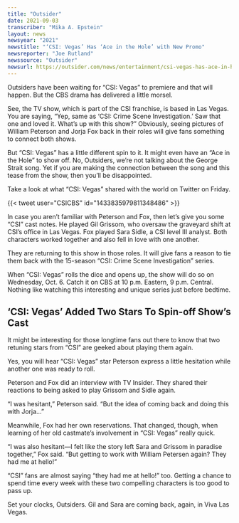 ```yaml
---
title: "Outsider"
date: 2021-09-03
transcriber: "Mika A. Epstein"
layout: news
newsyear: "2021"
newstitle: "‘CSI: Vegas’ Has ‘Ace in the Hole’ with New Promo"
newsreporter: "Joe Rutland"
newssource: "Outsider"
newsurl: https://outsider.com/news/entertainment/csi-vegas-has-ace-in-hole-new-promo/
---
```


Outsiders have been waiting for “CSI: Vegas” to premiere and that will happen. But the CBS drama has delivered a little morsel.

See, the TV show, which is part of the CSI franchise, is based in Las Vegas. You are saying, “Yep, same as ‘CSI: Crime Scene Investigation.’ Saw that one and loved it. What’s up with this show?” Obviously, seeing pictures of William Peterson and Jorja Fox back in their roles will give fans something to connect both shows.

But “CSI: Vegas” has a little different spin to it. It might even have an “Ace in the Hole” to show off. No, Outsiders, we’re not talking about the George Strait song. Yet if you are making the connection between the song and this tease from the show, then you’ll be disappointed.

Take a look at what “CSI: Vegas” shared with the world on Twitter on Friday.

{{< tweet user="CSICBS" id="1433835979811348486" >}}

In case you aren’t familiar with Peterson and Fox, then let’s give you some “CSI” cast notes. He played Gil Grissom, who oversaw the graveyard shift at CSI’s office in Las Vegas. Fox played Sara Sidle, a CSI level III analyst. Both characters worked together and also fell in love with one another.

They are returning to this show in those roles. It will give fans a reason to tie them back with the 15-season “CSI: Crime Scene Investigation” series.

When “CSI: Vegas” rolls the dice and opens up, the show will do so on Wednesday, Oct. 6. Catch it on CBS at 10 p.m. Eastern, 9 p.m. Central. Nothing like watching this interesting and unique series just before bedtime.

## ‘CSI: Vegas’ Added Two Stars To Spin-off Show’s Cast

It might be interesting for those longtime fans out there to know that two retuning stars from “CSI” are geeked about playing them again.

Yes, you will hear “CSI: Vegas” star Peterson express a little hesitation while another one was ready to roll.

Peterson and Fox did an interview with TV Insider. They shared their reactions to being asked to play Grissom and Sidle again.

“I was hesitant,” Peterson said. “But the idea of coming back and doing this with Jorja…”

Meanwhile, Fox had her own reservations. That changed, though, when learning of her old castmate’s involvement in “CSI: Vegas” really quick.

“I was also hesitant—I felt like the story left Sara and Grissom in paradise together,” Fox said. “But getting to work with William Petersen again? They had me at hello!”

“CSI” fans are almost saying “they had me at hello!” too. Getting a chance to spend time every week with these two compelling characters is too good to pass up.

Set your clocks, Outsiders. Gil and Sara are coming back, again, in Viva Las Vegas.
